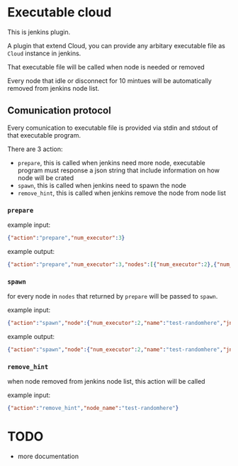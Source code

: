 # Executable cloud

This is jenkins plugin.

A plugin that extend Cloud, you can provide any arbitary executable file as `Cloud` instance in jenkins.

That executable file will be called when node is needed or removed

Every node that idle or disconnect for 10 mintues will be automatically removed from jenkins node list.

## Comunication protocol

Every comunication to executable file is provided via stdin and stdout of that executable program.

There are 3 action:
- `prepare`, this is called when jenkins need more node, executable program must response a json string that include information on how node will be crated
- `spawn`, this is called when jenkins need to spawn the node
- `remove_hint`, this is called when jenkins remove the node from node list

### `prepare`

example input:
```json
{"action":"prepare","num_executor":3}
```

example output:
```json
{"action":"prepare","num_executor":3,"nodes":[{"num_executor":2},{"num_executor":2}]}
```

### `spawn`

for every node in `nodes` that returned by `prepare` will be passed to `spawn`.

example input:
```json
{"action":"spawn","node":{"num_executor":2,"name":"test-randomhere","jnlp_mac":"xxxyyyzzz"}}
```

example output:
```json
{"action":"spawn","node":{"num_executor":2,"name":"test-randomhere","jnlp_mac":"xxxyyyzzz"},"spawned":true}
```

### `remove_hint`

when node removed from jenkins node list, this action will be called

example input:
```json
{"action":"remove_hint","node_name":"test-randomhere"}
```

# TODO

- more documentation
